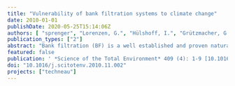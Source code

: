 ```yaml
---
title: "Vulnerability of bank filtration systems to climate change"
date: 2010-01-01
publishDate: 2020-05-25T15:14:06Z
authors: [ "sprenger", "Lorenzen, G.", "Hülshoff, I.", "Grützmacher, G.", "Ronghang, M.", "Pekdeger, A." ]
publication_types: ["2"]
abstract: "Bank filtration (BF) is a well established and proven natural water treatment technology, where surface water is infiltrated to an aquifer through river or lake banks. Improvement of water quality is achieved by a series of chemical, biological and physical processes during subsurface passage. This paper aims at identifying climate sensitive factors affecting bank filtration performance and assesses their relevance based on hypothetical 'drought' and 'flood' climate scenarios. The climate sensitive factors influencing water quantity and quality also have influence on substance removal parameters such as redox conditions and travel time. Droughts are found to promote anaerobic conditions during bank filtration passage, while flood events can drastically shorten travel time and cause breakthrough of pathogens, metals, suspended solids, DOC and organic micropollutants. The study revealed that only BF systems comprising an oxic to anoxic redox sequence ensure maximum removal efficiency. The storage capacity of the banks and availability of two source waters renders BF for drinking water supply less vulnerable than surface water or groundwater abstraction alone. Overall, BF is vulnerable to climate change although anthropogenic impacts are at least as important."
featured: false
publication: ' *Science of the Total Environment* 409 (4): 1-9 [10.1016/j.scitotenv.2010.11.002](https://doi.org/10.1016/j.scitotenv.2010.11.002)'
doi: "10.1016/j.scitotenv.2010.11.002"
projects: ["techneau"]
---
```


